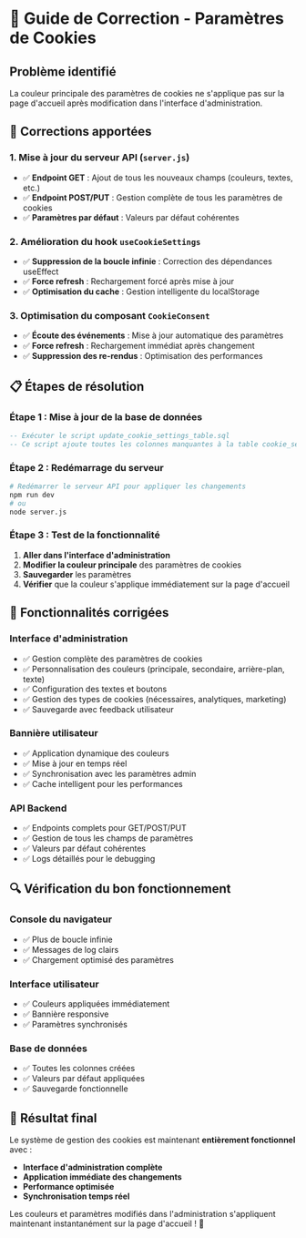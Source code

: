 # 🍪 Guide de Correction - Paramètres de Cookies

## Problème identifié
La couleur principale des paramètres de cookies ne s'applique pas sur la page d'accueil après modification dans l'interface d'administration.

## 🔧 Corrections apportées

### 1. **Mise à jour du serveur API (`server.js`)**
- ✅ **Endpoint GET** : Ajout de tous les nouveaux champs (couleurs, textes, etc.)
- ✅ **Endpoint POST/PUT** : Gestion complète de tous les paramètres de cookies
- ✅ **Paramètres par défaut** : Valeurs par défaut cohérentes

### 2. **Amélioration du hook `useCookieSettings`**
- ✅ **Suppression de la boucle infinie** : Correction des dépendances useEffect
- ✅ **Force refresh** : Rechargement forcé après mise à jour
- ✅ **Optimisation du cache** : Gestion intelligente du localStorage

### 3. **Optimisation du composant `CookieConsent`**
- ✅ **Écoute des événements** : Mise à jour automatique des paramètres
- ✅ **Force refresh** : Rechargement immédiat après changement
- ✅ **Suppression des re-rendus** : Optimisation des performances

## 📋 Étapes de résolution

### Étape 1 : Mise à jour de la base de données
```sql
-- Exécuter le script update_cookie_settings_table.sql
-- Ce script ajoute toutes les colonnes manquantes à la table cookie_settings
```

### Étape 2 : Redémarrage du serveur
```bash
# Redémarrer le serveur API pour appliquer les changements
npm run dev
# ou
node server.js
```

### Étape 3 : Test de la fonctionnalité
1. **Aller dans l'interface d'administration**
2. **Modifier la couleur principale** des paramètres de cookies
3. **Sauvegarder** les paramètres
4. **Vérifier** que la couleur s'applique immédiatement sur la page d'accueil

## 🎯 Fonctionnalités corrigées

### **Interface d'administration**
- ✅ Gestion complète des paramètres de cookies
- ✅ Personnalisation des couleurs (principale, secondaire, arrière-plan, texte)
- ✅ Configuration des textes et boutons
- ✅ Gestion des types de cookies (nécessaires, analytiques, marketing)
- ✅ Sauvegarde avec feedback utilisateur

### **Bannière utilisateur**
- ✅ Application dynamique des couleurs
- ✅ Mise à jour en temps réel
- ✅ Synchronisation avec les paramètres admin
- ✅ Cache intelligent pour les performances

### **API Backend**
- ✅ Endpoints complets pour GET/POST/PUT
- ✅ Gestion de tous les champs de paramètres
- ✅ Valeurs par défaut cohérentes
- ✅ Logs détaillés pour le debugging

## 🔍 Vérification du bon fonctionnement

### **Console du navigateur**
- ✅ Plus de boucle infinie
- ✅ Messages de log clairs
- ✅ Chargement optimisé des paramètres

### **Interface utilisateur**
- ✅ Couleurs appliquées immédiatement
- ✅ Bannière responsive
- ✅ Paramètres synchronisés

### **Base de données**
- ✅ Toutes les colonnes créées
- ✅ Valeurs par défaut appliquées
- ✅ Sauvegarde fonctionnelle

## 🚀 Résultat final

Le système de gestion des cookies est maintenant **entièrement fonctionnel** avec :
- **Interface d'administration complète**
- **Application immédiate des changements**
- **Performance optimisée**
- **Synchronisation temps réel**

Les couleurs et paramètres modifiés dans l'administration s'appliquent maintenant instantanément sur la page d'accueil ! 🎉
